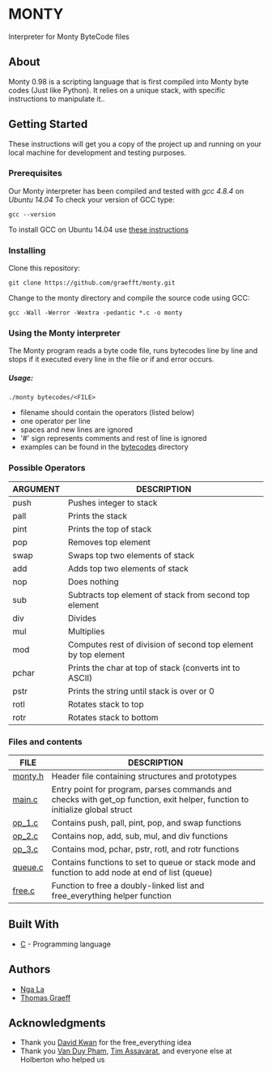 # MONTY

Interpreter for Monty ByteCode files


## About

Monty 0.98 is a scripting language that is first compiled into Monty byte codes (Just like Python). It relies on a unique stack, with specific instructions to manipulate it..


## Getting Started

These instructions will get you a copy of the project up and running on your local machine for development and testing purposes.


### Prerequisites

Our Monty interpreter has been compiled and tested with _gcc 4.8.4_ on _Ubuntu 14.04_
To check your version of GCC type:
```
gcc --version
```
To install GCC on Ubuntu 14.04 use [these instructions](https://gist.github.com/application2000/73fd6f4bf1be6600a2cf9f56315a2d91)


### Installing

Clone this repository:

```
git clone https://github.com/graefft/monty.git
```

Change to the monty directory and compile the source code using GCC:

```
gcc -Wall -Werror -Wextra -pedantic *.c -o monty
```

### Using the Monty interpreter

The Monty program reads a byte code file, runs bytecodes line by line and stops if it executed every line in the file or if and error occurs. 

##### Usage:
```
./monty bytecodes/<FILE>
```

* filename should contain the operators (listed below)
* one operator per line
* spaces and new lines are ignored
* '#' sign represents comments and rest of line is ignored
* examples can be found in the [bytecodes](./bytecodes) directory


### Possible Operators

ARGUMENT | DESCRIPTION
----|----
push <int> | Pushes integer to stack
pall | Prints the stack
pint | Prints the top of stack
pop | Removes top element
swap | Swaps top two elements of stack
add | Adds top two elements of stack
nop | Does nothing
sub | Subtracts top element of stack from second top element
div | Divides
mul | Multiplies
mod | Computes rest of division of second top element by top element
pchar | Prints the char at top of stack (converts int to ASCII)
pstr | Prints the string until stack is over or 0
rotl | Rotates stack to top
rotr | Rotates stack to bottom


### Files and contents

FILE | DESCRIPTION
----|----
[monty.h](./monty.h) | Header file containing structures and prototypes
[main.c](./main.c) | Entry point for program, parses commands and checks with get_op function, exit helper, function to initialize global struct
[op_1.c](./op_1.c) | Contains push, pall, pint, pop, and swap functions
[op_2.c](./op_2.c) | Contains nop, add, sub, mul, and div functions
[op_3.c](./op_3.c) | Contains mod, pchar, pstr, rotl, and rotr functions
[queue.c](./queue.c) | Contains functions to set to queue or stack mode and function to add node at end of list (queue)
[free.c](./free.c) | Function to free a doubly-linked list and free_everything helper function


## Built With

* [C](https://en.wikipedia.org/wiki/C_(programming_language)) - Programming language


## Authors

* [Nga La](https://github.com/sungnga)
* [Thomas Graeff](https://github.com/graefft)


## Acknowledgments

* Thank you [David Kwan](https://github.com/dwkwan) for the free_everything idea
* Thank you [Van Duy Pham](https://github.com/vdphan), [Tim Assavarat](https://github.com/tassavarat), and everyone else at Holberton who helped us
